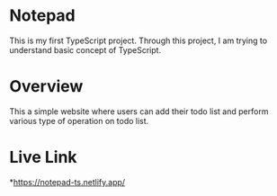 # Notepad
This is my first TypeScript project. Through this project, I am trying to understand basic concept of TypeScript.

# Overview
This a simple website where users can add their todo list and perform various type of operation on todo list.

# Live Link
*https://notepad-ts.netlify.app/
